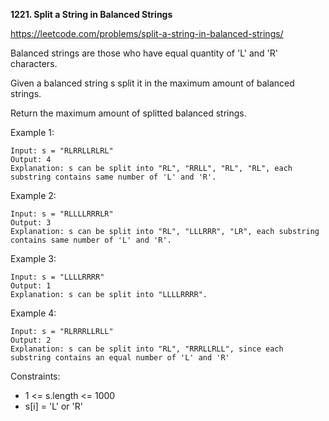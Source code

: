 **1221. Split a String in Balanced Strings**

https://leetcode.com/problems/split-a-string-in-balanced-strings/


Balanced strings are those who have equal quantity of 'L' and 'R' characters.

Given a balanced string s split it in the maximum amount of balanced strings.

Return the maximum amount of splitted balanced strings.

 

Example 1:

    Input: s = "RLRRLLRLRL"
    Output: 4
    Explanation: s can be split into "RL", "RRLL", "RL", "RL", each substring contains same number of 'L' and 'R'.
Example 2:

    Input: s = "RLLLLRRRLR"
    Output: 3
    Explanation: s can be split into "RL", "LLLRRR", "LR", each substring contains same number of 'L' and 'R'.
Example 3:

    Input: s = "LLLLRRRR"
    Output: 1
    Explanation: s can be split into "LLLLRRRR".
Example 4:

    Input: s = "RLRRRLLRLL"
    Output: 2
    Explanation: s can be split into "RL", "RRRLLRLL", since each substring contains an equal number of 'L' and 'R'
     

Constraints:

- 1 <= s.length <= 1000
- s[i] = 'L' or 'R'